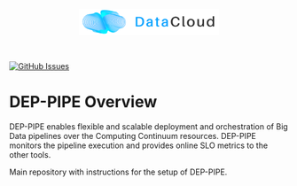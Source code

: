 <p align="center"><img width=50% src="https://raw.githubusercontent.com/DataCloud-project/toolbox/master/docs/img/datacloud_logo.png"></p>&nbsp;

[![GitHub Issues](https://img.shields.io/github/issues/DataCloud-project/DEP-PIPE.svg)](https://github.com/DataCloud-project/DEP-PIPE/issues)

# DEP-PIPE Overview

 DEP-PIPE enables flexible and scalable deployment and orchestration of Big Data pipelines over the Computing Continuum resources. DEP-PIPE monitors the pipeline execution and provides online SLO metrics to the other tools. 
 
 

Main repository with instructions for the setup of DEP-PIPE.


>


